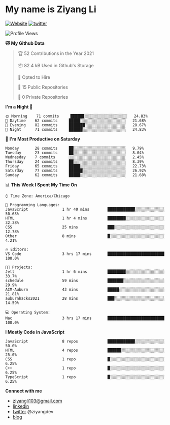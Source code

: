 # My name is Ziyang Li
[![Website](https://img.shields.io/website?down_color=red&down_message=offline&up_color=success&up_message=online&url=https%3A%2F%2Fziyang.dev)](https://ziyang.dev)
[![twitter](https://img.shields.io/badge/twitter-%40ziyangdev-blue?style=social&logo=twitter)](https://twitter.com/ziyangdev)

<!--START_SECTION:waka-->
![Profile Views](http://img.shields.io/badge/Profile%20Views-7-blue)

**🐱 My Github Data** 

> 🏆 52 Contributions in the Year 2021
 > 
> 📦 82.4 kB Used in Github's Storage 
 > 
> 💼 Opted to Hire
 > 
> 📜 15 Public Repositories 
 > 
> 🔑 0 Private Repositories  
 > 
**I'm a Night 🦉** 

```text
🌞 Morning    71 commits     ██████░░░░░░░░░░░░░░░░░░░   24.83% 
🌆 Daytime    62 commits     █████░░░░░░░░░░░░░░░░░░░░   21.68% 
🌃 Evening    82 commits     ███████░░░░░░░░░░░░░░░░░░   28.67% 
🌙 Night      71 commits     ██████░░░░░░░░░░░░░░░░░░░   24.83%

```
📅 **I'm Most Productive on Saturday** 

```text
Monday       28 commits     ██░░░░░░░░░░░░░░░░░░░░░░░   9.79% 
Tuesday      23 commits     ██░░░░░░░░░░░░░░░░░░░░░░░   8.04% 
Wednesday    7 commits      ░░░░░░░░░░░░░░░░░░░░░░░░░   2.45% 
Thursday     24 commits     ██░░░░░░░░░░░░░░░░░░░░░░░   8.39% 
Friday       65 commits     █████░░░░░░░░░░░░░░░░░░░░   22.73% 
Saturday     77 commits     ██████░░░░░░░░░░░░░░░░░░░   26.92% 
Sunday       62 commits     █████░░░░░░░░░░░░░░░░░░░░   21.68%

```


📊 **This Week I Spent My Time On** 

```text
⌚︎ Time Zone: America/Chicago

💬 Programming Languages: 
JavaScript               1 hr 40 mins        ████████████░░░░░░░░░░░░░   50.63% 
HTML                     1 hr 4 mins         ████████░░░░░░░░░░░░░░░░░   32.38% 
CSS                      25 mins             ███░░░░░░░░░░░░░░░░░░░░░░   12.78% 
Other                    8 mins              █░░░░░░░░░░░░░░░░░░░░░░░░   4.21%

🔥 Editors: 
VS Code                  3 hrs 17 mins       █████████████████████████   100.0%

🐱‍💻 Projects: 
Jett                     1 hr 6 mins         ████████░░░░░░░░░░░░░░░░░   33.7% 
schedule                 59 mins             ███████░░░░░░░░░░░░░░░░░░   29.9% 
ACM-Auburn               43 mins             █████░░░░░░░░░░░░░░░░░░░░   21.81% 
auburnhacks2021          28 mins             ███░░░░░░░░░░░░░░░░░░░░░░   14.59%

💻 Operating System: 
Mac                      3 hrs 17 mins       █████████████████████████   100.0%

```

**I Mostly Code in JavaScript** 

```text
JavaScript               8 repos             ████████████░░░░░░░░░░░░░   50.0% 
HTML                     4 repos             ██████░░░░░░░░░░░░░░░░░░░   25.0% 
CSS                      1 repo              █░░░░░░░░░░░░░░░░░░░░░░░░   6.25% 
C++                      1 repo              █░░░░░░░░░░░░░░░░░░░░░░░░   6.25% 
TypeScript               1 repo              █░░░░░░░░░░░░░░░░░░░░░░░░   6.25%

```



<!--END_SECTION:waka-->

**Connect with me**
- ziyangli103@gmail.com
- [linkedin](https://www.linkedin.com/in/ziyangg/)
- [twitter](https://twitter.com/ziyangdev) @ziyangdev
- [blog](https://ziyangll.github.io/blog/)
